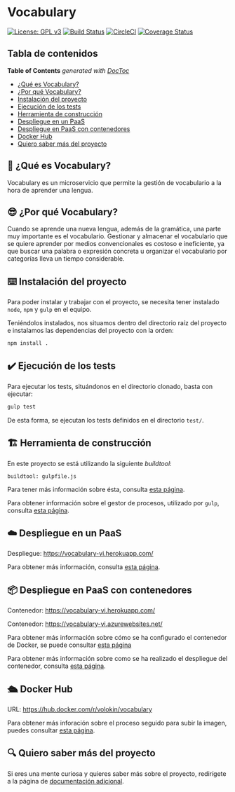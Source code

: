# Vocabulary

[![License: GPL v3](https://img.shields.io/badge/License-GPLv3-blue.svg)](https://www.gnu.org/licenses/gpl-3.0)
[![Build Status](https://travis-ci.org/Vol0kin/Vocabulary.svg?branch=master)](https://travis-ci.org/Vol0kin/Vocabulary)
[![CircleCI](https://circleci.com/gh/Vol0kin/Vocabulary.svg?style=svg)](https://circleci.com/gh/Vol0kin/Vocabulary)
[![Coverage Status](https://coveralls.io/repos/github/Vol0kin/Vocabulary/badge.svg?branch=master)](https://coveralls.io/github/Vol0kin/Vocabulary?branch=master)

## Tabla de contenidos

<!-- START doctoc generated TOC please keep comment here to allow auto update -->
<!-- DON'T EDIT THIS SECTION, INSTEAD RE-RUN doctoc TO UPDATE -->
**Table of Contents**  *generated with [DocToc](https://github.com/thlorenz/doctoc)*

- [¿Qué es Vocabulary?](#thinking-%C2%BFqu%C3%A9-es-vocabulary)
- [¿Por qué Vocabulary?](#sunglasses-%C2%BFpor-qu%C3%A9-vocabulary)
- [Instalación del proyecto](#keyboard-instalaci%C3%B3n-del-proyecto)
- [Ejecución de los tests](#heavy_check_mark-ejecuci%C3%B3n-de-los-tests)
- [Herramienta de construcción](#building_construction-herramienta-de-construcci%C3%B3n)
- [Despliegue en un PaaS](#cloud-despliegue-en-un-paas)
- [Despliegue en PaaS con contenedores](#package-despliegue-en-paas-con-contenedores)
- [Docker Hub](#passenger_ship-docker-hub)
- [Quiero saber más del proyecto](#mag-quiero-saber-m%C3%A1s-del-proyecto)

<!-- END doctoc generated TOC please keep comment here to allow auto update -->

## :thinking: ¿Qué es Vocabulary?

Vocabulary es un microservicio que permite la gestión de vocabulario
a la hora de aprender una lengua.

## :sunglasses: ¿Por qué Vocabulary?

Cuando se aprende una nueva lengua, además de la gramática, una parte muy importante
es el vocabulario. Gestionar y almacenar el vocabulario que se quiere aprender por medios
convencionales es costoso e ineficiente, ya que buscar una palabra o expresión concreta u
organizar el vocabulario por categorías lleva un tiempo considerable.

## :keyboard: Instalación del proyecto

Para poder instalar y trabajar con el proyecto, se necesita tener instalado `node`, `npm` y `gulp`
en el equipo.

Teniéndolos instalados, nos situamos dentro del directorio raíz del proyecto e instalamos las dependencias
del proyecto con la orden:

```bash
npm install .
```

## :heavy_check_mark: Ejecución de los tests

Para ejecutar los tests, situándonos en el directorio clonado, basta con ejecutar:

```bash
gulp test
```

De esta forma, se ejecutan los tests definidos en el directorio `test/`.

## :building_construction: Herramienta de construcción

En este proyecto se está utilizando la siguiente _buildtool_:

```
buildtool: gulpfile.js
```

Para tener más información sobre ésta, consulta
[esta página](https://vol0kin.github.io/Vocabulary/buildtool).

Para obtener información sobre el gestor de procesos, utilizado
por `gulp`, consulta [esta página](https://vol0kin.github.io/Vocabulary/pm2-gestor-procesos).

## :cloud: Despliegue en un PaaS

Despliegue: https://vocabulary-vi.herokuapp.com/

Para obtener más información, consulta [esta página](https://vol0kin.github.io/Vocabulary/despliegue).

## :package: Despliegue en PaaS con contenedores

Contenedor: https://vocabulary-vi.herokuapp.com/

Contenedor: https://vocabulary-vi.azurewebsites.net/

Para obtener más información sobre cómo se ha configurado el contenedor
de Docker, se puede consultar [esta página](https://vol0kin.github.io/Vocabulary/docker)

Para obtener más información sobre como se ha realizado el despliegue
del contenedor, consulta [esta página](https://vol0kin.github.io/Vocabulary/docker-paas).

## :passenger_ship: Docker Hub

URL: https://hub.docker.com/r/volokin/vocabulary

Para obtener más inforación sobre el proceso seguido para subir la imagen,
puedes consultar [esta página](https://vol0kin.github.io/Vocabulary/dockerhub).

## :mag: Quiero saber más del proyecto

Si eres una mente curiosa y quieres saber más sobre el proyecto,
redirígete a la página de [documentación adicional](https://vol0kin.github.io/Vocabulary/).
